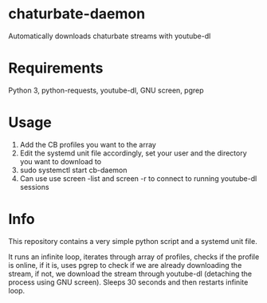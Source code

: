# chaturbate-daemon
Automatically downloads chaturbate streams with youtube-dl

# Requirements
Python 3, python-requests, youtube-dl, GNU screen, pgrep

# Usage
1) Add the CB profiles you want to the array
2) Edit the systemd unit file accordingly, set your user and the directory you want to download to
3) sudo systemctl start cb-daemon
4) Can use use screen -list and screen -r to connect to running youtube-dl sessions

# Info
This repository contains a very simple python script and a systemd unit file.

It runs an infinite loop, iterates through array of profiles, checks if the profile is online, if it is, uses pgrep to check if we are already downloading the stream, if not, we download the stream through youtube-dl (detaching the process using GNU screen). Sleeps 30 seconds and then restarts infinite loop.
